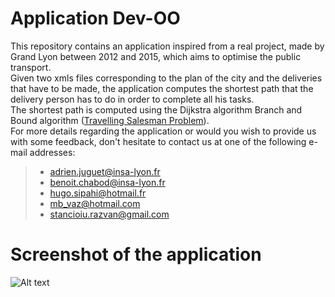 # Application Dev-OO  

This repository contains an application inspired from a real project, made by Grand Lyon between 2012 and 2015, which aims to optimise the public transport.   
Given two xmls files corresponding to the plan of the city and the deliveries that have to be made, the application computes the shortest path that the delivery person has to do in order to complete all his tasks.   
The shortest path is computed using the Dijkstra algorithm Branch and Bound algorithm ([Travelling Salesman Problem](https://en.wikipedia.org/wiki/Travelling_salesman_problem)).  
For more details regarding the application or would you wish to provide us with some feedback, don't hesitate to contact us at one of the following e-mail addresses:
 > - adrien.juguet@insa-lyon.fr  
 > - benoit.chabod@insa-lyon.fr   
 > - hugo.sipahi@hotmail.fr   
 > - mb_vaz@hotmail.com   
 > - stancioiu.razvan@gmail.com  
   
# Screenshot of the application   
  
![Alt text](/../<screenshots>/screenshot/screenshot.jpg?raw=true)


